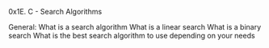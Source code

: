 0x1E. C - Search Algorithms

General:
	What is a search algorithm
	What is a linear search
	What is a binary search
	What is the best search algorithm to use depending on your needs
